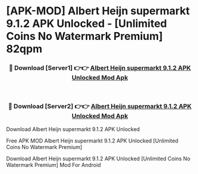 # [APK-MOD] Albert Heijn supermarkt 9.1.2 APK Unlocked - [Unlimited Coins No Watermark Premium] 82qpm



<div align="center">
<h3>🔴 Download [Server1] 👉👉 <a href="https://momento.my/?title=Albert_Heijn_supermarkt_9.1.2_APK_Unlocked">Albert Heijn supermarkt 9.1.2 APK Unlocked Mod Apk</a></h3><br>

<h3>🔴 Download [Server2] 👉👉 <a href="https://momento.my/?title=Albert_Heijn_supermarkt_9.1.2_APK_Unlocked">Albert Heijn supermarkt 9.1.2 APK Unlocked Mod Apk</a></h3>
</div>



Download Albert Heijn supermarkt 9.1.2 APK Unlocked 

Free APK MOD Albert Heijn supermarkt 9.1.2 APK Unlocked [Unlimited Coins No Watermark Premium]

Download Albert Heijn supermarkt 9.1.2 APK Unlocked [Unlimited Coins No Watermark Premium] Mod For Android
